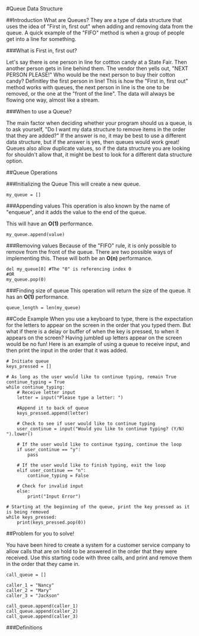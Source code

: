 #Queue Data Structure

##Introduction
What are Queues? They are a type of data structure that uses the idea of "First in, first out" when adding and removing data from the queue. A quick example of the "FIFO" method is when a group of people get into a line for something.


###What is First in, first out?

Let's say there is one person in line for cottton candy at a State Fair. Then another person gets in line behind them. The vendor then yells out, "NEXT PERSON PLEASE!" Who would be the next person to buy their cotton candy? Definitley the first person in line! This is how the "First in, first out" method works with queues, the next person in line is the one to be removed, or the one at the "front of the line". The data will always be flowing one way, almost like a stream. 

###When to use a Queue?

The main factor when deciding whether your program should us a queue, is to ask yourself, "Do I want my data structure to remove items in the order that they are added?" If the answer is no, it may be best to use a different data structure, but if the answer is yes, then queues would work great! Queues also allow duplicate values, so if the data structure you are looking for shouldn't allow that, it might be best to look for a different data structure option.

##Queue Operations

###Initializing the Queue
This will create a new queue. 
```
my_queue = []
```


###Appending values
This operation is also known by the name of "enqueue", and it adds the value to the end of the queue.

This will have an **O(1)** performance.
```
my_queue.append(value)
```

###Removing values
Because of the "FIFO" rule, it is only possible to remove from the front of the queue.
There are two possible ways of implementing this. These will both be an **O(n)** performance.
```
del my_queue[0] #The "0" is referencing index 0
#OR
my_queue.pop(0)
```

###Finding size of queue
This operation will return the size of the queue. It has an **O(1)** performance.
```
queue_length = len(my_queue)
```

##Code Example
When you use a keyboard to type, there is the expectation for the letters to appear on the screen in the order that you typed them. But what if there is a delay or buffer of when the key is pressed, to when it appears on the screen? Having jumbled up letters appear on the screen would be no fun! Here is an example of using a queue to receive input, and then print the input in the order that it was added.

```
# Initiate queue
keys_pressed = []

# As long as the user would like to continue typing, remain True
continue_typing = True
while continue_typing:
    # Receive letter input
    letter = input("Please type a letter: ")

    #Append it to back of queue
    keys_pressed.append(letter)

    # Check to see if user would like to continue typing
    user_continue = input("Would you like to continue typing? (Y/N) ").lower()

    # If the user would like to continue typing, continue the loop
    if user_continue == "y":
        pass

    # If the user would like to finish typing, exit the loop
    elif user_continue == "n":
        continue_typing = False

    # Check for invalid input
    else:
        print("Input Error")

# Starting at the beginning of the queue, print the key pressed as it is being removed
while keys_pressed:
    print(keys_pressed.pop(0))
```

##Problem for you to solve!


You have been hired to create a system for a customer service company to allow calls that are on hold to be answered in the order that they were received. Use this starting code with three calls, and print and remove them in the order that they came in.


```
call_queue = []

caller_1 = "Nancy"
caller_2 = "Mary"
caller_3 = "Jackson"

call_queue.append(caller_1)
call_queue.append(caller_2)
call_queue.append(caller_3)

```
###Definitions
